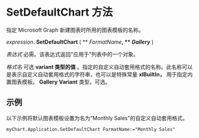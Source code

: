 
# SetDefaultChart 方法

指定 Microsoft Graph 新建图表时所用的图表模板的名称。

 _expression_. **SetDefaultChart** ( ** _FormatName_**, ** _Gallery_** )

 _表达式_ 必需。该表达式返回"应用于"列表中的一个对象。

 _格式名_ 可选 **variant 类型的值** 。指定的自定义自动套用格式的名称。此名称可以是表示自定义自动套用格式的字符串，也可以是特殊常量 **xlBuiltIn，** 用于指定内置图表模板。
 **Gallery** **Variant** 类型，可选。

## 示例

以下示例将默认图表模板设置为名为"Monthly Sales"的自定义自动套用格式。


```
myChart.Application.SetDefaultChart FormatName:="Monthly Sales"
```

